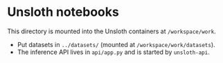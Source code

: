 # Unsloth notebooks

This directory is mounted into the Unsloth containers at `/workspace/work`.

- Put datasets in `../datasets/` (mounted at `/workspace/work/datasets`).
- The inference API lives in `api/app.py` and is started by `unsloth-api`.
